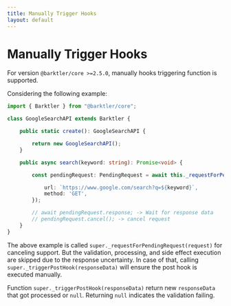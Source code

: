 ```yaml
---
title: Manually Trigger Hooks
layout: default
---
```


# Manually Trigger Hooks

For version `@barktler/core >=2.5.0`, manually hooks triggering function is supported.

Considering the following example:

```ts
import { Barktler } from "@barktler/core";

class GoogleSearchAPI extends Barktler {

    public static create(): GoogleSearchAPI {

        return new GoogleSearchAPI();
    }

    public async search(keyword: string): Promise<void> {

        const pendingRequest: PendingRequest = await this._requestForPendingRequest({

            url: `https://www.google.com/search?q=${keyword}`,
            method: 'GET',
        });

        // await pendingRequest.response; -> Wait for response data
        // pendingRequest.cancel(); -> cancel request
    }
}
```

The above example is called `super._requestForPendingRequest(request)` for canceling support. But the validation, processing, and side effect execution are skipped due to the response uncertainty. In case of that, calling `super._triggerPostHook(responseData)` will ensure the post hook is executed manually.

Function `super._triggerPostHook(responseData)` return new `responseData` that got processed or `null`. Returning `null` indicates the validation failing.
